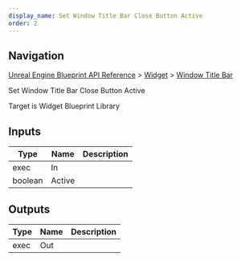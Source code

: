 ```yaml
---
display_name: Set Window Title Bar Close Button Active
order: 2
---
```

## Navigation

[Unreal Engine Blueprint API Reference](https://dev.epicgames.com/documentation/en-us/unreal-engine/BlueprintAPI) > [Widget](https://dev.epicgames.com/documentation/en-us/unreal-engine/BlueprintAPI/Widget) > [Window Title Bar](https://dev.epicgames.com/documentation/en-us/unreal-engine/BlueprintAPI/Widget/WindowTitleBar)

Set Window Title Bar Close Button Active

Target is Widget Blueprint Library

## Inputs

| Type | Name | Description |
| --- | --- | --- |
| exec | In |  |
| boolean | Active |  |

## Outputs

| Type | Name | Description |
| --- | --- | --- |
| exec | Out |  |
